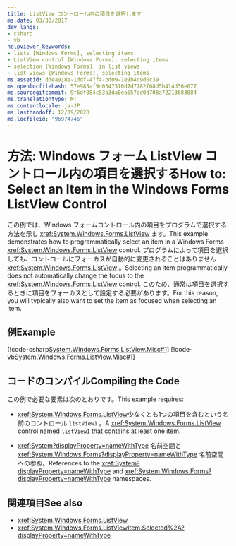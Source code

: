 ```yaml
---
title: ListView コントロール内の項目を選択します
ms.date: 03/30/2017
dev_langs:
- csharp
- vb
helpviewer_keywords:
- lists [Windows Forms], selecting items
- ListView control [Windows Forms], selecting items
- selection [Windows Forms], in list views
- list views [Windows Forms], selecting items
ms.assetid: ddea918e-1ddf-47f4-bd09-1e9b4c9d0c39
ms.openlocfilehash: 57e985af9d0347510d7d7782f68d5b414d36e077
ms.sourcegitcommit: 9f6df084c53a3da0ea657ed0d708a72213683084
ms.translationtype: MT
ms.contentlocale: ja-JP
ms.lasthandoff: 12/09/2020
ms.locfileid: "96974746"
---
```

# <a name="how-to-select-an-item-in-the-windows-forms-listview-control"></a><span data-ttu-id="f0381-102">方法: Windows フォーム ListView コントロール内の項目を選択する</span><span class="sxs-lookup"><span data-stu-id="f0381-102">How to: Select an Item in the Windows Forms ListView Control</span></span>
<span data-ttu-id="f0381-103">この例では、Windows フォームコントロール内の項目をプログラムで選択する方法を示し <xref:System.Windows.Forms.ListView> ます。</span><span class="sxs-lookup"><span data-stu-id="f0381-103">This example demonstrates how to programmatically select an item in a Windows Forms <xref:System.Windows.Forms.ListView> control.</span></span> <span data-ttu-id="f0381-104">プログラムによって項目を選択しても、コントロールにフォーカスが自動的に変更されることはありません <xref:System.Windows.Forms.ListView> 。</span><span class="sxs-lookup"><span data-stu-id="f0381-104">Selecting an item programmatically does not automatically change the focus to the <xref:System.Windows.Forms.ListView> control.</span></span> <span data-ttu-id="f0381-105">このため、通常は項目を選択するときに項目をフォーカスとして設定する必要があります。</span><span class="sxs-lookup"><span data-stu-id="f0381-105">For this reason, you will typically also want to set the item as focused when selecting an item.</span></span>  
  
## <a name="example"></a><span data-ttu-id="f0381-106">例</span><span class="sxs-lookup"><span data-stu-id="f0381-106">Example</span></span>  
 [!code-csharp[System.Windows.Forms.ListView.Misc#1](~/samples/snippets/csharp/VS_Snippets_Winforms/System.Windows.Forms.ListView.Misc/CS/form1.cs#1)]
 [!code-vb[System.Windows.Forms.ListView.Misc#1](~/samples/snippets/visualbasic/VS_Snippets_Winforms/System.Windows.Forms.ListView.Misc/VB/form1.vb#1)]  
  
## <a name="compiling-the-code"></a><span data-ttu-id="f0381-107">コードのコンパイル</span><span class="sxs-lookup"><span data-stu-id="f0381-107">Compiling the Code</span></span>  
 <span data-ttu-id="f0381-108">この例で必要な要素は次のとおりです。</span><span class="sxs-lookup"><span data-stu-id="f0381-108">This example requires:</span></span>  
  
- <span data-ttu-id="f0381-109"><xref:System.Windows.Forms.ListView>少なくとも1つの項目を含むという名前のコントロール `listView1` 。</span><span class="sxs-lookup"><span data-stu-id="f0381-109">A <xref:System.Windows.Forms.ListView> control named `listView1` that contains at least one item.</span></span>  
  
- <span data-ttu-id="f0381-110"><xref:System?displayProperty=nameWithType> 名前空間と <xref:System.Windows.Forms?displayProperty=nameWithType> 名前空間への参照。</span><span class="sxs-lookup"><span data-stu-id="f0381-110">References to the <xref:System?displayProperty=nameWithType> and <xref:System.Windows.Forms?displayProperty=nameWithType> namespaces.</span></span>  
  
## <a name="see-also"></a><span data-ttu-id="f0381-111">関連項目</span><span class="sxs-lookup"><span data-stu-id="f0381-111">See also</span></span>

- <xref:System.Windows.Forms.ListView>
- <xref:System.Windows.Forms.ListViewItem.Selected%2A?displayProperty=nameWithType>
